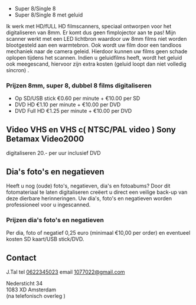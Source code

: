 - Super 8/Single 8
- Super 8/Single 8 met geluid 
 
Ik werk met HD/fULL HD filmscanners, speciaal ontworpen voor het digitaliseren van 8mm. Er komt dus geen fimplojector aan te pas! Mijn scanner werkt met een LED lichtbron waardoor uw 8mm films niet worden blootgesteld aan een warmtebron. Ook wordt uw film door een tandloos mechaniek naar de camera geleid. Hierdoor kunnen uw films geen schade oplopen tijdens het scannen. Indien u geluidfilms heeft, wordt het geluid ook meegescand, hiervoor zijn extra kosten (geluid loopt dan niet volledig sincron) .
### Prijzen 8mm, super 8, dubbel 8 films digitaliseren
- Op SD/USB stick       €0.60 per minute + €10.00 per  SD
- DVD HD      €1.10 per minute + €10.00 per  DVD
- DVD Full HD €1.25 per minute + €10.00 per  DVD 
## Video VHS en VHS c( NTSC/PAL video ) Sony Betamax Video2000                                                                                                                                        
digitaliseren   20.- per uur inclusief DVD
## Dia's foto's en negatieven
Heeft u nog (oude) foto's, negatieven, dia's en fotoabums? Door dit fotomateriaal te laten digitaliseren creëert u direct een veilige back-up van deze dierbare herinneringen. Uw dia's, foto's en negatieven worden professioneel voor u ingescanned.

### Prijzen dia's foto's en negatieven
Per dia, foto of negatief 0,25 euro (minimaal €10,00 per order) en eventueel kosten SD kaart/USB stick/DVD.

## Contact
J.Tal tel [0622345023](tel:0622345023)
email [1077022@gmail.com](mailto:1077022@gmail.com)

Nedersticht 34  
1083 XD Amsterdam  
(na telefonisch overleg )
 
